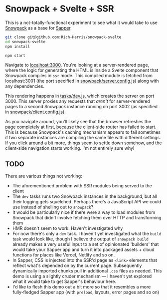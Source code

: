 # Snowpack + Svelte + SSR

This is a not-totally-functional experiment to see what it would take to use [Snowpack](https://www.snowpack.dev/) as a base for [Sapper](https://sapper.svelte.dev).

```bash
git clone git@github.com:Rich-Harris/snowpack-svelte
cd snowpack-svelte
npm install

npm start
```

Navigate to [localhost:3000](http://localhost:3000). You're looking at a server-rendered page, where the logic for generating the HTML is inside a Svelte component that Snowpack compiles in `ssr` mode. This compiled module is fetched from localhost:3001 (the port specified in [snowpack/server.config.js](snowpack/server.config.js)) along with any dependencies.

This rendering happens in [tasks/dev.js](tasks/dev.js), which creates the server on port 3000. This server proxies any requests that *aren't* for server-rendered pages to a second Snowpack instance running on port 3002 (as specified in [snowpack/client.config.js](snowpack/client.config.js)).

As you navigate around, you'll likely see that the browser refreshes the page completely at first, because the client-side router has failed to start. This is because Snowpack's caching mechanism appears to fail sometimes if two separate instances are compiling the same file with different settings. If you click around a bit more, things seem to settle down somehow, and the client-side navigation starts working. I'm not entirely sure why!


## TODO

There are various things not working:

* The aforementioned problem with SSR modules being served to the client
* The `dev` tasks runs two Snowpack instances in the background, but all their logging gets squelched. Perhaps there's a JavaScript API we could use instead of shelling out to `snowpack`?
* It would be particularly nice if there were a way to load modules from Snowpack that didn't involve fetching them over HTTP and transforming them
* HMR doesn't seem to work. Haven't investigated why
* For now there's only a `dev` task. I haven't yet investigated what the `build` task would look like, though I believe the output of `snowpack build` already makes a very useful input to a set of opinionated 'builders' that would take your Sapper app and turn it into packaged assets + cloud functions for places like Vercel, Netlify and so on.
* In Sapper, CSS is injected into the SSR'd page as `<link>` elements that reflect what's depended on by the current page. Subsequently dynamically imported chunks pull in additional `.css` files as needed. This demo is using a slightly cruder mechanism — I haven't yet explored what it would take to get Sapper's behaviour here.
* I'd like to flesh this demo out a bit more so that it resembles a more fully-fledged Sapper app (with `preload`, layouts, error pages and so on)